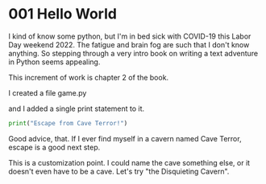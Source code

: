 # 001 Hello World

I kind of know some python, but I'm in bed sick with COVID-19 this Labor Day weekend 2022. The fatigue and brain fog are such that I don't know anything. So stepping through a very intro book on writing a text adventure in  Python seems appealing.

This increment of work is chapter 2 of the book.

I created a file game.py

and I added a single print statement to it.

```python
print("Escape from Cave Terror!")
```

Good advice, that. If I ever find myself in a cavern named Cave Terror, escape is a good next step.

This is a customization point. I could name the cave something else, or it doesn't even have to be a cave. Let's try "the Disquieting Cavern".
